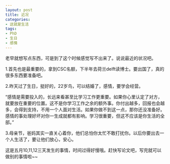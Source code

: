 ```yaml
---
layout: post
title: 近况
categories:
- 这就是生活
tags:
- PhD
- 生日
- 感情
---
```


老早就想写点东西，可是到了这个时候感觉写不出来了。说说最近的状况吧。

1.首先也是最重要的，拿到CSC名额，下半年去荷兰delft读博士。要出国了，真的很多东西要准备吧。

2.昨天过了生日，挺好的，22岁鸟，可以结婚了，感情，要学会经营。

“感情是需要投入的，长远来看甚至比学习工作更重要。如果你心里认定了对方，就要放在重要的位置。这不是你学习工作之余的额外事。你付出越多，回报也会越多，会得到支持，不用一个人面对生活。如果你做不到这一点，那你还没准备好。感情的事处理好坏对你一生成就都有影响。学习很重要，但这不应该是你生活的全部。”

3.母亲节，爸妈其实一直关心着你，他们总怕你太忙不敢打扰你。以后你要出去一个人生活了，要让他们放心，安心。

 

这是五月10,11,12三天发生的事情，时间过得好慢哦。赶快写论文吧，写完就可以做别的事情啦~~
